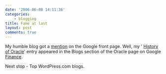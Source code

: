 ```yaml
---
date: '2006-06-08 14:11:36'
categories:
    - blogging
title: Fame at last
layout: post
comments: true
---
```

My humble blog got a
[mention](http://www.flickr.com/photos/70276096@N00/162855723/in/photostream/)
on the Google front page. Well, my '
[History of Oracle](http://www.nbrightside.com/blog/2006/06/06/history-of-oracle/)'
entry appeared in the Blogs section of the Oracle page on Google
[Finance](http://finance.google.com/finance).

Next stop - Top WordPress.com blogs.

